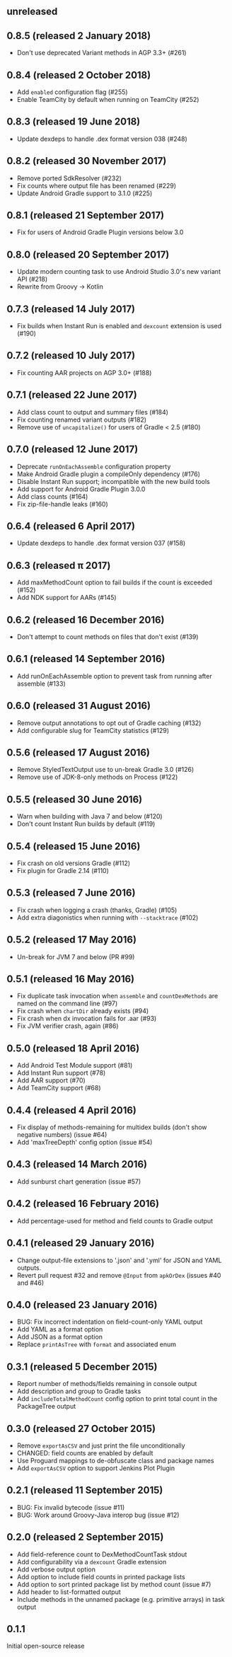 unreleased
---------

0.8.5 (released 2 January 2018)
---------
* Don't use deprecated Variant methods in AGP 3.3+ (#261)

0.8.4 (released 2 October 2018)
---------
* Add `enabled` configuration flag (#255)
* Enable TeamCity by default when running on TeamCity (#252)

0.8.3 (released 19 June 2018)
---------
* Update dexdeps to handle .dex format version 038 (#248)

0.8.2 (released 30 November 2017)
---------
* Remove ported SdkResolver (#232)
* Fix counts where output file has been renamed (#229)
* Update Android Gradle support to 3.1.0 (#225)

0.8.1 (released 21 September 2017)
---------
* Fix for users of Android Gradle Plugin versions below 3.0

0.8.0 (released 20 September 2017)
---------
* Update modern counting task to use Android Studio 3.0's new variant API (#218)
* Rewrite from Groovy -> Kotlin

0.7.3 (released 14 July 2017)
---------
* Fix builds when Instant Run is enabled and `dexcount` extension is used (#190)

0.7.2 (released 10 July 2017)
---------
* Fix counting AAR projects on AGP 3.0+ (#188)

0.7.1 (released 22 June 2017)
---------
* Add class count to output and summary files (#184)
* Fix counting renamed variant outputs (#182)
* Remove use of `uncapitalize()` for users of Gradle < 2.5 (#180)

0.7.0 (released 12 June 2017)
---------
* Deprecate `runOnEachAssemble` configuration property
* Make Android Gradle plugin a compileOnly dependency (#176)
* Disable Instant Run support; incompatible with the new build tools
* Add support for Android Gradle Plugin 3.0.0
* Add class counts (#164)
* Fix zip-file-handle leaks (#160)

0.6.4 (released 6 April 2017)
---------
* Update dexdeps to handle .dex format version 037 (#158)

0.6.3 (released π 2017)
---------
* Add maxMethodCount option to fail builds if the count is exceeded (#152)
* Add NDK support for AARs (#145)

0.6.2 (released 16 December 2016)
---------
* Don't attempt to count methods on files that don't exist (#139)

0.6.1 (released 14 September 2016)
---------
* Add runOnEachAssemble option to prevent task from running after assemble (#133)

0.6.0 (released 31 August 2016)
---------
* Remove output annotations to opt out of Gradle caching (#132)
* Add configurable slug for TeamCity statistics (#129)

0.5.6 (released 17 August 2016)
---------
* Remove StyledTextOutput use to un-break Gradle 3.0 (#126)
* Remove use of JDK-8-only methods on Process (#122)

0.5.5 (released 30 June 2016)
---------
* Warn when building with Java 7 and below (#120)
* Don't count Instant Run builds by default (#119)

0.5.4 (released 15 June 2016)
---------
* Fix crash on old versions Gradle (#112)
* Fix plugin for Gradle 2.14 (#110)

0.5.3 (released 7 June 2016)
---------
* Fix crash when logging a crash (thanks, Gradle) (#105)
* Add extra diagonistics when running with `--stacktrace` (#102)

0.5.2 (released 17 May 2016)
---------
* Un-break for JVM 7 and below (PR #99)

0.5.1 (released 16 May 2016)
---------

* Fix duplicate task invocation when `assemble` and `countDexMethods` are named on the command line (#97)
* Fix crash when `chartDir` already exists (#94)
* Fix crash when dx invocation fails for .aar (#93)
* Fix JVM verifier crash, again (#86)

0.5.0 (released 18 April 2016)
---------

* Add Android Test Module support (#81)
* Add Instant Run support (#78)
* Add AAR support (#70)
* Add TeamCity support (#68)

0.4.4 (released 4 April 2016)
---------

* Fix display of methods-remaining for multidex builds (don't show negative numbers) (issue #64)
* Add 'maxTreeDepth' config option (issue #54)

0.4.3 (released 14 March 2016)
---------

* Add sunburst chart generation (issue #57)

0.4.2 (released 16 February 2016)
---------

* Add percentage-used for method and field counts to Gradle output

0.4.1 (released 29 January 2016)
----------

* Change output-file extensions to '.json' and '.yml' for JSON and YAML outputs.
* Revert pull request #32 and remove `@Input` from `apkOrDex` (issues #40 and #46)

0.4.0 (released 23 January 2016)
----------

* BUG: Fix incorrect indentation on field-count-only YAML output
* Add YAML as a format option
* Add JSON as a format option
* Replace `printAsTree` with `format` and associated enum

0.3.1 (released 5 December 2015)
----------

* Report number of methods/fields remaining in console output
* Add description and group to Gradle tasks
* Add `includeTotalMethodCount` config option to print total count in the PackageTree output

0.3.0 (released 27 October 2015)
----------

* Remove `exportAsCSV` and just print the file unconditionally
* CHANGED: field counts are enabled by default
* Use Proguard mappings to de-obfuscate class and package names
* Add `exportAsCSV` option to support Jenkins Plot Plugin

0.2.1 (released 11 September 2015)
----------

* BUG: Fix invalid bytecode (issue #11)
* BUG: Work around Groovy-Java interop bug (issue #12)

0.2.0 (released 2 September 2015)
------------------

* Add field-reference count to DexMethodCountTask stdout
* Add configurability via a `dexcount` Gradle extension
* Add verbose output option
* Add option to include field counts in printed package lists
* Add option to sort printed package list by method count (issue #7)
* Add header to list-formatted output
* Include methods in the unnamed package (e.g. primitive arrays) in task output


0.1.1
-----

Initial open-source release
